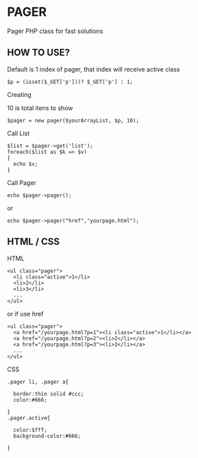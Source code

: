 
# PAGER
Pager PHP class for fast solutions


HOW TO USE?
-----------


Default is 1 index of pager, that index will receive active class 

```
$p = (isset($_GET['p']))? $_GET['p'] : 1;  
```

Creating

10 is total itens to show
```
$pager = new pager($yourArrayList, $p, 10);
```
Call List
```
$list = $pager->get('list');
foreach($list as $k => $v)
{
  echo $v;
}
```
Call Pager
```
echo $pager->pager();
```
or
```
echo $pager->pager("href","yourpage.html");
```


HTML / CSS
-----------

HTML
```
<ul class="pager">
  <li class="active">1</li>
  <li>2</li>
  <li>3</li>
  ...
</ul>
```
or if use href
```
<ul class="pager">
  <a href="/yourpage.html?p=1"><li class="active">1</li></a>
  <a href="/yourpage.html?p=2"><li>2</li></a>
  <a href="/yourpage.html?p=3"><li>3</li></a>
  ...
</ul>
```

CSS
```
.pager li, .pager a{

  border:thin solid #ccc; 
  color:#666;
  
}
.pager.active{

  color:$fff;
  background-color:#666;
  
}
```
